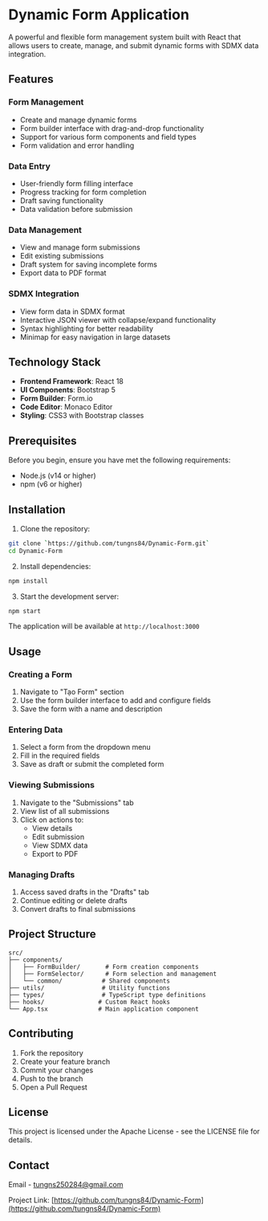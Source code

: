 # Dynamic Form Application

A powerful and flexible form management system built with React that allows users to create, manage, and submit dynamic forms with SDMX data integration.

## Features

### Form Management
- Create and manage dynamic forms
- Form builder interface with drag-and-drop functionality
- Support for various form components and field types
- Form validation and error handling

### Data Entry
- User-friendly form filling interface
- Progress tracking for form completion
- Draft saving functionality
- Data validation before submission

### Data Management
- View and manage form submissions
- Edit existing submissions
- Draft system for saving incomplete forms
- Export data to PDF format

### SDMX Integration
- View form data in SDMX format
- Interactive JSON viewer with collapse/expand functionality
- Syntax highlighting for better readability
- Minimap for easy navigation in large datasets

## Technology Stack

- **Frontend Framework**: React 18
- **UI Components**: Bootstrap 5
- **Form Builder**: Form.io
- **Code Editor**: Monaco Editor
- **Styling**: CSS3 with Bootstrap classes

## Prerequisites

Before you begin, ensure you have met the following requirements:
- Node.js (v14 or higher)
- npm (v6 or higher)

## Installation

1. Clone the repository:
```bash
git clone `https://github.com/tungns84/Dynamic-Form.git`
cd Dynamic-Form
```

2. Install dependencies:
```bash
npm install
```

3. Start the development server:
```bash
npm start
```

The application will be available at `http://localhost:3000`

## Usage

### Creating a Form
1. Navigate to "Tạo Form" section
2. Use the form builder interface to add and configure fields
3. Save the form with a name and description

### Entering Data
1. Select a form from the dropdown menu
2. Fill in the required fields
3. Save as draft or submit the completed form

### Viewing Submissions
1. Navigate to the "Submissions" tab
2. View list of all submissions
3. Click on actions to:
   - View details
   - Edit submission
   - View SDMX data
   - Export to PDF

### Managing Drafts
1. Access saved drafts in the "Drafts" tab
2. Continue editing or delete drafts
3. Convert drafts to final submissions

## Project Structure

```
src/
├── components/
│   ├── FormBuilder/       # Form creation components
│   ├── FormSelector/      # Form selection and management
│   └── common/           # Shared components
├── utils/                # Utility functions
├── types/                # TypeScript type definitions
├── hooks/               # Custom React hooks
└── App.tsx              # Main application component
```

## Contributing

1. Fork the repository
2. Create your feature branch
3. Commit your changes
4. Push to the branch
5. Open a Pull Request

## License

This project is licensed under the Apache License - see the LICENSE file for details.

## Contact

Email - tungns250284@gmail.com

Project Link: [https://github.com/tungns84/Dynamic-Form](https://github.com/tungns84/Dynamic-Form)
